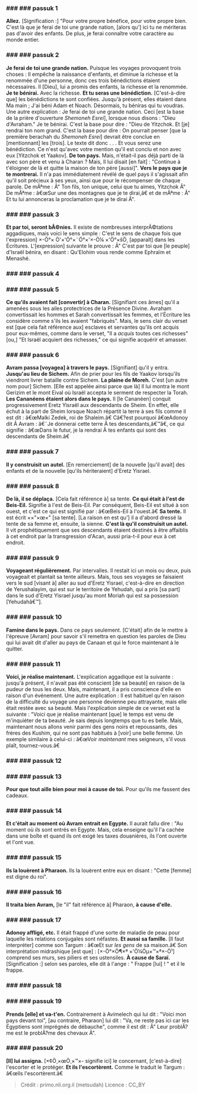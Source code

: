 
### ### ### passuk 1
<b>Allez.</b> [Signification :] "Pour votre propre bénéfice, pour votre propre bien. C'est là que je ferai de toi une grande nation, [alors qu'] ici tu ne mériteras pas d'avoir des enfants. De plus, je ferai connaître votre caractère au monde entier. 

### ### ### passuk 2
<b>Je ferai de toi une grande nation.</b> Puisque les voyages provoquent trois choses : Il empêche la naissance d'enfants, et diminue la richesse et la renommée d'une personne, donc ces trois bénédictions étaient nécessaires. Il [Dieu], lui a promis des enfants, la richesse et la renommée. 
<b>Je te bénirai.</b> Avec la richesse.
<b>Et tu seras une bénédiction.</b> [C'est-à-dire que] les bénédictions te sont confiées. Jusqu'à présent, elles étaient dans Ma main ; J'ai béni Adam et Noach. Désormais, tu béniras qui tu voudras. Une autre explication : Je ferai de toi une grande nation. Ceci [est la base de la prière d'ouverture <i>Shemoneh Esrei</i>], lorsque nous disons : "Dieu d'Avraham." Je te bénirai. C'est la base pour dire : "Dieu de Yitzchok. 
Et [je] rendrai ton nom grand. C'est la base pour dire : On pourrait penser [que la première berachah du <i>Shemoneh Esrei</i>] devrait être conclue en [mentionnant] les [trois]. Le texte dit donc . . . Et vous serez une bénédiction. Ce n'est qu'avec votre mention qu'il est conclu et non avec eux [Yitzchok et Yaakov]. 
<b>De ton pays.</b> Mais, n'était-il pas déjà parti de là avec son père et venu à Charan ? Mais, Il lui disait [en fait] : "Continue à t'éloigner de là et quitte la maison de ton père [aussi]". 
<b>Vers le pays que je te montrerai.</b> Il n'a pas immédiatement révélé de quel pays il s'agissait afin qu'il soit précieux à ses yeux, ainsi que pour le récompenser de chaque parole. De mÃªme : Â" Ton fils, ton unique, celui que tu aimes, Yitzchok Â" De mÃªme : â€œSur une des montagnes que je te dirai,â€ et de mÃªme : Â" Et tu lui annonceras la proclamation que je te dirai Â". 

### ### ### passuk 3
<b>Et par toi, seront bÃ©nies.</b> Il existe de nombreuses interprÃ©tations aggadiques, mais voici le sens simple : C'est le sens de chaque fois que l'expression] ×-Ö°× Ö'×'Ö°×¨Ö°×'×-Ö¼ ×'Ö°×šÖ¸ [apparaît] dans les Écritures. L'[expression] suivante le prouve : Â" C'est par toi que [le peuple] d'Israël bénira, en disant : Qu'Elohim vous rende comme Ephraïm et Menashé. 

### ### ### passuk 4

### ### ### passuk 5
<b>Ce qu'ils avaient fait [convertir] à Charan.</b> [Signifiant ces âmes] qu'il a amenées sous les ailes protectrices de la Présence Divine. Avraham convertissait les hommes et Sarah convertissait les femmes, et l'Écriture les considère comme s'ils les avaient "fabriqués". Mais, le sens clair du verset est [que cela fait référence aux] esclaves et servantes qu'ils ont acquis pour eux-mêmes, comme dans le verset, "Il a <i>acquis</i> toutes ces richesses" [ou,] "Et Israël acquiert des richesses," ce qui signifie acquérir et amasser. 

### ### ### passuk 6
<b>Avram passa [voyagea] à travers le pays.</b> [Signifiant] qu'il y entra.
<b>Jusqu'au lieu de Sichem.</b> Afin de prier pour les fils de Yaakov lorsqu'ils viendront livrer bataille contre Sichem. 
<b>La plaine de Moreh.</b> C'est [un autre nom pour] Sichem. [Elle est appelée ainsi parce que là] Il lui montra le mont Gerizim et le mont Eival où Israël accepta le serment de respecter la Torah.
<b>Les Cananéens étaient alors dans le pays.</b> Il [le Cananéen] conquit progressivement Eretz Yisraël aux descendants de Sheim. En effet, elle échut à la part de Sheim lorsque Noach répartit la terre à ses fils comme il est dit : â€œMalki Zedek, roi de Shaleim.â€ Câ€?est pourquoi â€œAdonoy dit Ã Avram : â€˜Je donnerai cette terre Ã tes descendants,â€™â€, ce qui signifie : â€œDans le futur, je la rendrai Ã tes enfants qui sont des descendants de Sheim.â€ 

### ### ### passuk 7
<b>Il y construisit un autel.</b> [En remerciement] de la nouvelle [qu'il avait] des enfants et de la nouvelle [qu'ils hériteraient] d'Eretz Yisrael. 

### ### ### passuk 8
<b>De là, il se déplaça.</b> [Cela fait référence à] sa tente.
<b>Ce qui était à l'est de Beis-Eil.</b> Signifie à l'est de Beis-Eil. Par conséquent, Beis-Eil est situé à son ouest, et c'est ce qui est signifié par : â€œBeis-Eil à l'ouest.â€ 
<b>Sa tente.</b> Il est écrit ××"×œ×" [sa tente]. [La raison en est qu'] il a d'abord dressé la tente de sa femme et, ensuite, la sienne. 
<b>C'est là qu'il construisit un autel.</b> Il vit prophétiquement que ses descendants étaient destinés à être affaiblis à cet endroit par la transgression d'Acan, aussi pria-t-il pour eux à cet endroit. 

### ### ### passuk 9
<b>Voyageant régulièrement.</b> Par intervalles. Il restait ici un mois ou deux, puis voyageait et plantait sa tente ailleurs. Mais, tous ses voyages se faisaient vers le sud [visant à] aller au sud d'Eretz Yisrael, c'est-à-dire en direction de Yerushalayim, qui est sur le territoire de Yehudah, qui a pris [sa part] dans le sud d'Eretz Yisrael jusqu'au mont Moriah qui est sa possession [Yehudahâ€™]. 

### ### ### passuk 10
<b>Famine dans le pays.</b> Dans ce pays seulement. [C'était] afin de le mettre à l'épreuve [Avram] pour savoir s'il remettra en question les paroles de Dieu qui lui avait dit d'aller au pays de Canaan et qui le force maintenant à le quitter.

### ### ### passuk 11
<b>Voici, je réalise maintenant.</b> L'explication aggadique est la suivante : jusqu'à présent, il n'avait pas été conscient [de sa beauté] en raison de la pudeur de tous les deux. Mais, maintenant, il a pris conscience d'elle en raison d'un événement. Une autre explication : Il est habituel qu'en raison de la difficulté du voyage une personne devienne peu attrayante, mais elle était restée avec sa beauté. Mais l'explication simple de ce verset est la suivante : "Voici que je réalise maintenant [que] le temps est venu de m'inquiéter de ta beauté. Je sais depuis longtemps que tu es belle. Mais, maintenant nous allons venir parmi des gens noirs et repoussants, des frères des Kushim, qui ne sont pas habitués à [voir] une belle femme. Un exemple similaire à celui-ci : â€œVoir <i>maintenant</i> mes seigneurs, s'il vous plaît, tournez-vous.â€ 

### ### ### passuk 12

### ### ### passuk 13
<b>Pour que tout aille bien pour moi à cause de toi.</b> Pour qu'ils me fassent des cadeaux.

### ### ### passuk 14
<b>Et c'était au moment où Avram entrait en Egypte.</b> Il aurait fallu dire : "Au moment où <i>ils</i> sont entrés en Egypte.</b> Mais, cela enseigne qu'il l'a cachée dans une boîte et quand ils ont exigé les taxes douanières, ils l'ont ouverte et l'ont vue. 

### ### ### passuk 15
<b>Ils la louèrent à Pharaon.</b> Ils la louèrent entre eux en disant : "Cette [femme] est digne du roi". 

### ### ### passuk 16
<b>Il traita bien Avram,</b> [le "il" fait référence à] Pharaon, <b>à cause d'elle.</b> 

### ### ### passuk 17
<b>Adonoy affligé, etc.</b> Il était frappé d'une sorte de maladie de peau pour laquelle les relations conjugales sont néfastes. 
<b>Et aussi sa famille.</b> [Il faut interpréter] comme son Targum : â€œEt sur <i>les gens</i> de sa maison.â€ Son interprétation midrashique [est que] : [×-Ö°×Ö¶×ª ×'Ö¼Öµ×™×ª×-Ö¹] comprend ses murs, ses piliers et ses ustensiles. 
<b>À cause de Saraï.</b> [Signification :] selon ses paroles, elle dit à l'ange : " Frappe [lui] ! " et il le frappe. 

### ### ### passuk 18

### ### ### passuk 19
<b>Prends [elle] et va-t'en.</b> Contrairement à Avimelech qui lui dit : "Voici mon pays devant toi", [au contraire, Pharaon] lui dit : "Va, ne reste pas ici car les Égyptiens sont imprégnés de débauche", comme il est dit : Â" Leur problÃ?me est le problÃ?me des chevaux Â". 

### ### ### passuk 20
<b>[Il] lui assigna.</b> [×¢Ö¸×œÖ¸×™×- signifie ici] le concernant, [c'est-à-dire] l'escorter et le protéger. 
<b>Et ils l'escortèrent.</b> Comme le traduit le Targum : â€œIls l'escortèrent.â€

>Crédit : primo.nli.org.il (metsudah)
>Licence : CC_BY